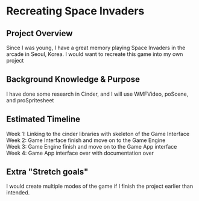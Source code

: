 # Recreating Space Invaders

## Project Overview
Since I was young, I have a great memory playing Space Invaders in the arcade in Seoul, Korea. I would want to recreate this game into my own project
## Background Knowledge & Purpose
I have done some research in Cinder, and I will use WMFVideo, poScene, and proSpritesheet
## Estimated Timeline
Week 1: Linking to the cinder libraries with skeleton of the Game Interface  
Week 2: Game Interface finish and move on to the Game Engine  
Week 3: Game Engine finish and move on to the Game App interface  
Week 4: Game App interface over with documentation over

## Extra "Stretch goals"
I would create multiple modes of the game if I finish the project earlier than intended.
